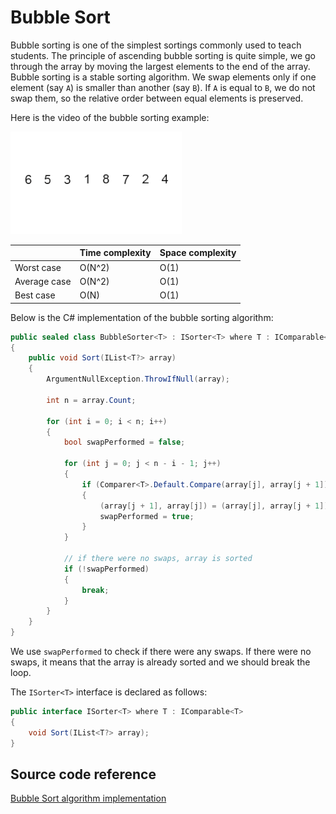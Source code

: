 # Bubble Sort

Bubble sorting is one of the simplest sortings commonly used to teach students. The principle of ascending bubble sorting is quite simple, we go through the array by moving the largest elements to the end of the array. Bubble sorting is a stable sorting algorithm. We swap elements only if one element (say `A`) is smaller than another (say `B`). If `A` is equal to `B`, we do not swap them, so the relative order between equal elements is preserved.

Here is the video of the bubble sorting example:

![Bubble Sort](./Media/bubble-sort.gif)


|              	| Time complexity 	| Space complexity 	|
|--------------	|-----------------	|------------------	|
| Worst case   	| O(N^2)          	| O(1)             	|
| Average case 	| O(N^2)          	| O(1)             	|
| Best case    	| O(N)            	| O(1)             	|


Below is the C# implementation of the bubble sorting algorithm:

```c#
public sealed class BubbleSorter<T> : ISorter<T> where T : IComparable<T>
{
    public void Sort(IList<T?> array)
    {
        ArgumentNullException.ThrowIfNull(array);

        int n = array.Count;

        for (int i = 0; i < n; i++)
        {
            bool swapPerformed = false;

            for (int j = 0; j < n - i - 1; j++)
            {
                if (Comparer<T>.Default.Compare(array[j], array[j + 1]) > 0)
                {
                    (array[j + 1], array[j]) = (array[j], array[j + 1]);
                    swapPerformed = true;
                }
            }

            // if there were no swaps, array is sorted
            if (!swapPerformed)
            {
                break;
            }
        }
    }
}
```

We use `swapPerformed` to check if there were any swaps. If there were no swaps, it means that the array is already sorted and we should break the loop.

The `ISorter<T>` interface is declared as follows:

```c#
public interface ISorter<T> where T : IComparable<T>
{
    void Sort(IList<T?> array);
}
```

## Source code reference

[Bubble Sort algorithm implementation](../../Algorithms/SortingAlgorithms/BubbleSorter.cs)
